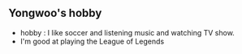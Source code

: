## Yongwoo's hobby
- hobby : I like soccer and listening music and watching TV show.
- I'm good at playing the League of Legends
